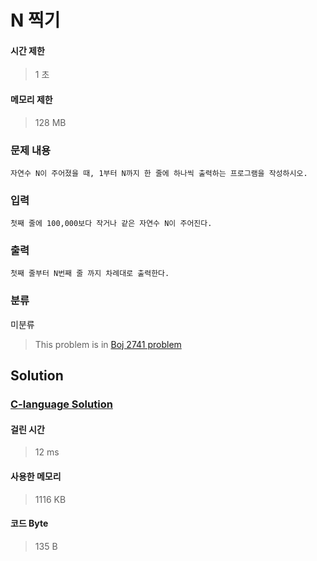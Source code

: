 # N 찍기
#### 시간 제한
> 1 초
#### 메모리 제한
> 128 MB
### 문제 내용


	자연수 N이 주어졌을 때, 1부터 N까지 한 줄에 하나씩 출력하는 프로그램을 작성하시오.

### 입력


	첫째 줄에 100,000보다 작거나 같은 자연수 N이 주어진다.

### 출력


	첫째 줄부터 N번째 줄 까지 차례대로 출력한다.

### 분류
미분류
> This problem is in [Boj 2741 problem](https://www.acmicpc.net/problem/2741)

## Solution
### [C-language Solution](./main.c)
#### 걸린 시간
> 12 ms
#### 사용한 메모리
> 1116 KB
#### 코드 Byte
> 135 B
